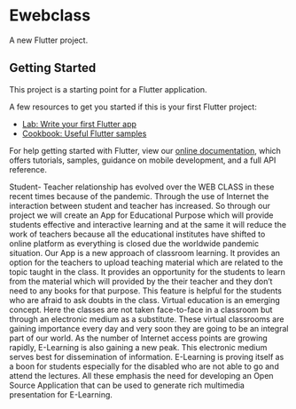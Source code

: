 # Ewebclass

A new Flutter project.

## Getting Started

This project is a starting point for a Flutter application.

A few resources to get you started if this is your first Flutter project:

- [Lab: Write your first Flutter app](https://flutter.dev/docs/get-started/codelab)
- [Cookbook: Useful Flutter samples](https://flutter.dev/docs/cookbook)

For help getting started with Flutter, view our
[online documentation](https://flutter.dev/docs), which offers tutorials,
samples, guidance on mobile development, and a full API reference.

Student- Teacher relationship has evolved over the WEB CLASS in these recent times because of the pandemic. Through the use of Internet the interaction between student and teacher has increased. So through our project we will create an App for Educational Purpose which will provide students effective and interactive learning and at the same it will reduce the work of teachers because all the educational institutes have shifted to online platform as everything is closed due the worldwide pandemic situation. Our App is a new approach of classroom learning. It provides an option for the teachers to upload teaching material which are related to the topic taught in the class. It provides an opportunity for the students to learn from the material which will provided by the their teacher and they don’t need to any books for that purpose. This feature is helpful for the students who are afraid to ask doubts in the class. 
             Virtual education is an emerging concept. Here the classes are not taken face-to-face in a classroom but through an electronic medium as a substitute. These virtual classrooms are gaining importance every day and very soon they are going to be an integral part of our world. As the number of Internet access points are growing rapidly, E-Learning is also gaining a new peak. This electronic medium serves best for dissemination of information. E-Learning is proving itself as a boon for students especially for the disabled who are not able to go and attend the lectures. All these emphasis the need for developing an Open Source Application that can be used to generate rich multimedia presentation for E-Learning.
